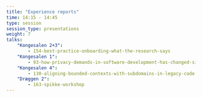 ```yaml
---
title: "Experience reports"
time: 14:15 - 14:45
type: session
session_type: presentations
weight: 7
talks:
    "Kongesalen 2+3":
        - 154-best-practice-onboarding-what-the-research-says
    "Kongesalen 1":
        - 93-how-privacy-demands-in-software-development-has-changed-since-the-introduction-of-gdpr
    "Kongesalen 4":
        - 130-aligning-bounded-contexts-with-subdomains-in-legacy-code
    "Dræggen 2":
        - 163-spikke-workshop
---
```

